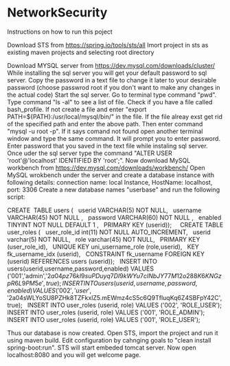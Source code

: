# NetworkSecurity
Instructions on how to run this poject

Download STS from https://spring.io/tools/sts/all 
Imort project in sts as existing maven projects and selecting root directory


Download MYSQL server from https://dev.mysql.com/downloads/cluster/
While installing the sql server you will get your default password to sql server. Copy the password in a text file to change it later to your desirable password (choose passwrod root if you don't want to make any changes in the actual code)
Start the sql server.
Go to terminal type command "pwd".
Type command "ls -al" to see a list of file.
Check if you have a file called bash_profile. If not create a file and enter "export PATH=${PATH}:/usr/local/mysql/bin/" in the file. If the file alreay exst get rid of the specified path and enter the above path.
Then enter command "mysql -u root -p". If it says comand not found open another terminal window and type the same command. It will prompt you to enter password. Enter password that you saved in the text file while instaling sql server.
Once uder the sql server type the command "ALTER USER 'root'@'localhost' IDENTIFIED BY 'root';".
Now download MySQL workbench from https://dev.mysql.com/downloads/workbench/ 
Open MySQL wrokbench under the server and create a database instance with following details:
connection name: local Instance, HostName: localhost, port: 3306
Create a new database names "userbase" and run the following script:



CREATE  TABLE users (
  userid VARCHAR(5) NOT NULL,
  username VARCHAR(45) NOT NULL ,
  password VARCHAR(60) NOT NULL ,
  enabled TINYINT NOT NULL DEFAULT 1 ,
  PRIMARY KEY (userid));
   
CREATE TABLE user_roles (
  user_role_id int(11) NOT NULL AUTO_INCREMENT,
  userid varchar(5) NOT NULL,
  role varchar(45) NOT NULL,
  PRIMARY KEY (user_role_id),
  UNIQUE KEY uni_username_role (role,userid),
  KEY fk_username_idx (userid),
  CONSTRAINT fk_username FOREIGN KEY (userid) REFERENCES users (userid));
 
INSERT INTO users(userid,username,password,enabled)
VALUES ('001','admin','$2a$04$pz76kI9suPDuyq7DI9kWYu7cINbJY77M12o288K6KNGzpR6L9PM5e', true);
INSERT INTO users(userid,username,password,enabled)
VALUES ('002','user','$2a$04$sWLYoSU8PZHk8TZFkxlZ5.mEWmz4cS5c6Q9TfluqKq6Z4SBFpY42C', true);
 
INSERT INTO user_roles (userid, role)
VALUES ('002', 'ROLE_USER');
INSERT INTO user_roles (userid, role)
VALUES ('001', 'ROLE_ADMIN');
INSERT INTO user_roles (userid, role)
VALUES ('001', 'ROLE_USER');



Thus our database is now created.
Open STS, import the project and run it using maven build.
Edit configuration by cahnging goals to "clean install spring-boot:run".
STS will start embeded tomcat server.
Now open localhost:8080 and you will get welcome page.
